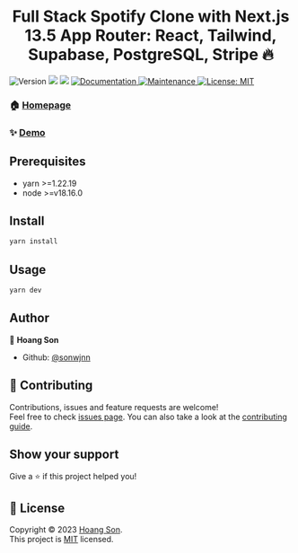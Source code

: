<h1 align="center">Full Stack Spotify Clone with Next.js 13.5 App Router: React, Tailwind, Supabase, PostgreSQL, Stripe 🔥</h1>
<p>
  <img alt="Version" src="https://img.shields.io/badge/version-0.1.0-blue.svg?cacheSeconds=2592000" />
  <img src="https://img.shields.io/badge/yarn-%3E%3D1.22.19-blue.svg" />
  <img src="https://img.shields.io/badge/node-%3E%3Dv18.16.0-blue.svg" />
  <a href="https://github.com/sonwjnn/sonwin-spotify-clone#readme" target="_blank">
    <img alt="Documentation" src="https://img.shields.io/badge/documentation-yes-brightgreen.svg" />
  </a>
  <a href="https://github.com/sonwjnn/sonwin-spotify-clone/graphs/commit-activity" target="_blank">
    <img alt="Maintenance" src="https://img.shields.io/badge/Maintained%3F-yes-green.svg" />
  </a>
  <a href="https://github.com/sonwjnn/sonwin-spotify-clone/blob/master/LICENSE" target="_blank">
    <img alt="License: MIT" src="https://img.shields.io/github/license/sonwjnn/sonwin-spotify-clone" />
  </a>
</p>



### 🏠 [Homepage](https://github.com/sonwjnn/sonwin-spotify-clone#readme)

### ✨ [Demo](https://sonwin-spotify-clone.vercel.app/)

## Prerequisites

- yarn >=1.22.19
- node >=v18.16.0

## Install

```sh
yarn install
```

## Usage

```sh
yarn dev
```

## Author

👤 **Hoang Son**

* Github: [@sonwjnn](https://github.com/sonwjnn)

## 🤝 Contributing

Contributions, issues and feature requests are welcome!<br />Feel free to check [issues page](https://github.com/sonwjnn/sonwin-spotify-clone/issues). You can also take a look at the [contributing guide](https://github.com/sonwjnn/sonwin-spotify-clone/blob/master/CONTRIBUTING.md).

## Show your support

Give a ⭐️ if this project helped you!

## 📝 License

Copyright © 2023 [Hoang Son](https://github.com/sonwjnn).<br />
This project is [MIT](https://github.com/sonwjnn/sonwin-spotify-clone/blob/master/LICENSE) licensed.
